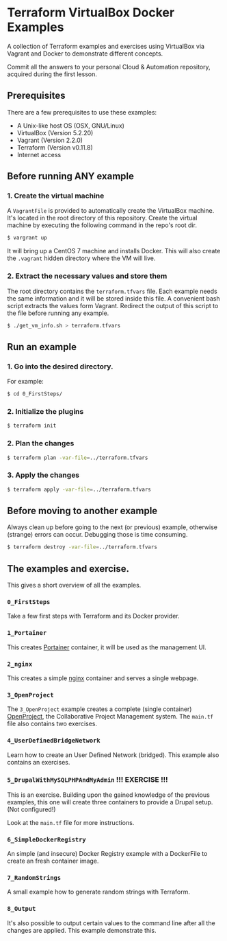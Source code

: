 # Terraform VirtualBox Docker Examples
A collection of Terraform examples and exercises using VirtualBox via Vagrant and Docker to demonstrate different concepts.

Commit all the answers to your personal Cloud & Automation repository, acquired during the first lesson.

## Prerequisites
There are a few prerequisites to use these examples:

* A Unix-like host OS (OSX, GNU/Linux)
* VirtualBox (Version 5.2.20)
* Vagrant (Version 2.2.0)
* Terraform (Version v0.11.8)
* Internet access

## Before running ANY example
### 1. Create the virtual machine
A `VagrantFile` is provided to automatically create the VirtualBox machine. It's located in the root directory of this repository. Create the virtual machine by executing the following command in the repo's root dir.

```bash
$ vargrant up
```

It will bring up a CentOS 7 machine and installs Docker. This will also create the `.vagrant` hidden directory where the VM will live. 

### 2. Extract the necessary values and store them
The root directory contains the `terraform.tfvars` file. Each example needs the same information and it will be stored inside this file. A convenient bash script extracts the values form Vagrant. Redirect the output of this script to the file before running any example.

```bash
$ ./get_vm_info.sh > terraform.tfvars
```

## Run an example
### 1. Go into the desired directory.
For example:

```bash
$ cd 0_FirstSteps/
```

### 2. Initialize the plugins
```bash
$ terraform init
```

### 2. Plan the changes
```bash
$ terraform plan -var-file=../terraform.tfvars
```
### 3. Apply the changes
 ```bash
 $ terraform apply -var-file=../terraform.tfvars
 ```

## Before moving to another example
Always clean up before going to the next (or previous) example, otherwise (strange) errors can occur. Debugging those is time consuming.

```bash
$ terraform destroy -var-file=../terraform.tfvars
```

## The examples and exercise.
This gives a short overview of all the examples.

### `0_FirstSteps`
Take a few first steps with Terraform and its Docker provider.

###  `1_Portainer`
This creates [Portainer](https://portainer.io) container, it will be used as the management UI.

###  `2_nginx`
This creates a simple [nginx](https://www.nginx.com) container and serves a single webpage.

###  `3_OpenProject`
The  `3_OpenProject` example creates a complete (single container) [OpenProject](https://www.openproject.org/), the Collaborative Project Management system. The `main.tf` file also contains two exercises.

###  `4_UserDefinedBridgeNetwork`
Learn how to create an User Defined Network (bridged). This example also contains an exercises.

###  `5_DrupalWithMySQLPHPAndMyAdmin` !!! EXERCISE !!!
This is an exercise. Building upon the gained knowledge of the previous examples, this one will create three containers to provide a Drupal setup. (Not configured!)

Look at the `main.tf` file for more instructions.

###  `6_SimpleDockerRegistry`
An simple (and insecure) Docker Registry example with a DockerFile to create an fresh container image.

###  `7_RandomStrings`
A small example how to generate random strings with Terraform.

###  `8_Output`
It's also possible to output certain values to the command line after all the changes are applied. This example demonstrate this.

